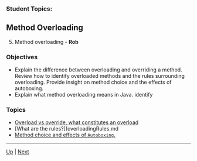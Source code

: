 ### Student Topics: 

## Method Overloading
5. Method overloading - **Rob**

### Objectives
* Explain the difference between overloading and overriding a method.  Review how to identify overloaded methods and the rules surrounding overloading. Provide insight on method choice and the effects of autoboxing.
* Explain what method overloading means in Java.  identify 

### Topics
* [Overload vs override, what constitutes an overload](overloadOverride.md)
* [What are the rules?](overloadingRules.md
* [Method choice and effects of `Autoboxing`.](overloadMethodChoiceAutoboxing.md)


<hr>

[Up](../README.md) | [Next](https://github.com/robrides/methodoverloading/blob/master/overloadOverride.md)